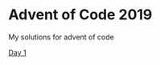 # Advent of Code 2019
My solutions for advent of code

[Day 1](https://github.com/ilhan-mstf/advent_of_code_2019/blob/master/day_1.js)
